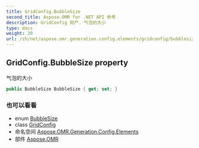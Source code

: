 ```yaml
---
title: GridConfig.BubbleSize
second_title: Aspose.OMR for .NET API 参考
description: GridConfig 财产. 气泡的大小
type: docs
weight: 20
url: /zh/net/aspose.omr.generation.config.elements/gridconfig/bubblesize/
---
```

## GridConfig.BubbleSize property

气泡的大小

```csharp
public BubbleSize BubbleSize { get; set; }
```

### 也可以看看

* enum [BubbleSize](../../../aspose.omr.generation/bubblesize/)
* class [GridConfig](../)
* 命名空间 [Aspose.OMR.Generation.Config.Elements](../../gridconfig/)
* 部件 [Aspose.OMR](../../../)



